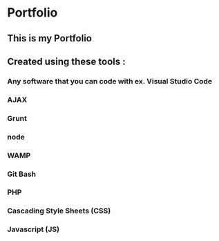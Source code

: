 # Portfolio
## This is my Portfolio
## Created using these tools :
### Any software that you can code with ex. Visual Studio Code
### AJAX
### Grunt
### node
### WAMP
### Git Bash
### PHP
### Cascading Style Sheets (CSS)
### Javascript (JS)
